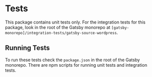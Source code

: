 # Tests

This package contains unit tests only. For the integration tests for this package, look in the root of the Gatsby monorepo at `[gatsby-monorepo]/integration-tests/gatsby-source-wordpress`.

## Running Tests

To run these tests check the `package.json` in the root of the Gatsby monorepo. There are npm scripts for running unit tests and integration tests.

